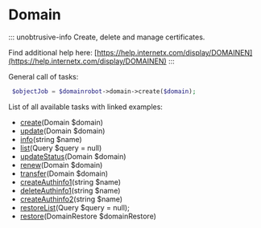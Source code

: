 # Domain

::: unobtrusive-info
Create, delete and manage certificates.

Find additional help here: [https://help.internetx.com/display/DOMAINEN](https://help.internetx.com/display/DOMAINEN)
:::

General call of tasks:

```php
 $objectJob = $domainrobot->domain->create($domain);
```

List of all available tasks with linked examples:

* [create](https://github.com/InterNetX/php-domainrobot-sdk/blob/master/example/domain/DomainCreate.php)(Domain $domain)
* [update](https://github.com/InterNetX/php-domainrobot-sdk/blob/master/example/domain/DomainUpdateForSubuser.php)(Domain $domain) 
* [info](https://github.com/InterNetX/php-domainrobot-sdk/blob/master/example/domain/DomainInfo.php)(string $name)
* [list](https://github.com/InterNetX/php-domainrobot-sdk/blob/master/example/domain/DomainList.php)(Query $query = null)
* [updateStatus](https://github.com/InterNetX/php-domainrobot-sdk/blob/master/example/domain/DomainUpdateStatus.php)(Domain $domain)
* [renew](https://github.com/InterNetX/php-domainrobot-sdk/blob/master/example/domain/DomainRenew.php)(Domain $domain)
* [transfer](https://github.com/InterNetX/php-domainrobot-sdk/blob/master/example/domain/DomainTransfer.php)(Domain $domain)
* [createAuthinfo1](https://github.com/InterNetX/php-domainrobot-sdk/blob/master/example/domain/DomainCreateAuthinfo1.php)(string $name)
* [deleteAuthinfo1](https://github.com/InterNetX/php-domainrobot-sdk/blob/master/example/domain/DomainDeleteAuthinfo1.php)(string $name)
* [createAuthinfo2](https://github.com/InterNetX/php-domainrobot-sdk/blob/master/example/domain/DomainCreateAuthinfo2.php)(string $name)
* [restoreList](https://github.com/InterNetX/php-domainrobot-sdk/blob/master/example/domain/DomainRestoreList.php)(Query $query = null);
* [restore](https://github.com/InterNetX/php-domainrobot-sdk/blob/master/example/domain/DomainRestore.php)(DomainRestore $domainRestore)
